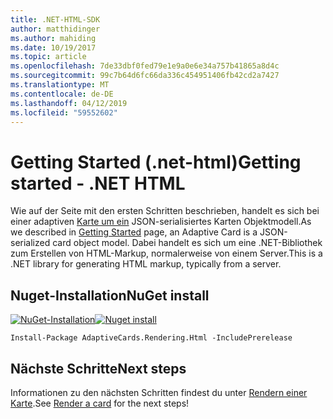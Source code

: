 ```yaml
---
title: .NET-HTML-SDK
author: matthidinger
ms.author: mahiding
ms.date: 10/19/2017
ms.topic: article
ms.openlocfilehash: 7de33dbf0fed79e1e9a0e6e34a757b41865a8d4c
ms.sourcegitcommit: 99c7b64d6fc66da336c454951406fb42cd2a7427
ms.translationtype: MT
ms.contentlocale: de-DE
ms.lasthandoff: 04/12/2019
ms.locfileid: "59552602"
---
```

# <a name="getting-started---net-html"></a><span data-ttu-id="bc25e-102">Getting Started (.net-html)</span><span class="sxs-lookup"><span data-stu-id="bc25e-102">Getting started - .NET HTML</span></span>

<span data-ttu-id="bc25e-103">Wie auf der Seite mit den ersten Schritten beschrieben, handelt es sich bei einer adaptiven [Karte um ein](../../../authoring-cards/getting-started.md) JSON-serialisiertes Karten Objektmodell.</span><span class="sxs-lookup"><span data-stu-id="bc25e-103">As we described in [Getting Started](../../../authoring-cards/getting-started.md) page, an Adaptive Card is a JSON-serialized card object model.</span></span> <span data-ttu-id="bc25e-104">Dabei handelt es sich um eine .NET-Bibliothek zum Erstellen von HTML-Markup, normalerweise von einem Server.</span><span class="sxs-lookup"><span data-stu-id="bc25e-104">This is a .NET library for generating HTML markup, typically from a server.</span></span>

## <a name="nuget-install"></a><span data-ttu-id="bc25e-105">Nuget-Installation</span><span class="sxs-lookup"><span data-stu-id="bc25e-105">NuGet install</span></span>

<span data-ttu-id="bc25e-106">[![NuGet-Installation](https://img.shields.io/nuget/vpre/AdaptiveCards.Rendering.Html.svg)](https://www.nuget.org/packages/AdaptiveCards.Rendering.Html)</span><span class="sxs-lookup"><span data-stu-id="bc25e-106">[![Nuget install](https://img.shields.io/nuget/vpre/AdaptiveCards.Rendering.Html.svg)](https://www.nuget.org/packages/AdaptiveCards.Rendering.Html)</span></span>

```console
Install-Package AdaptiveCards.Rendering.Html -IncludePrerelease
```

## <a name="next-steps"></a><span data-ttu-id="bc25e-107">Nächste Schritte</span><span class="sxs-lookup"><span data-stu-id="bc25e-107">Next steps</span></span>

<span data-ttu-id="bc25e-108">Informationen zu den nächsten Schritten findest du unter [Rendern einer Karte](render-a-card.md).</span><span class="sxs-lookup"><span data-stu-id="bc25e-108">See [Render a card](render-a-card.md) for the next steps!</span></span>